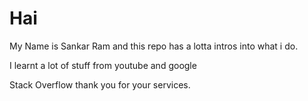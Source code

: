 # Hai

My Name is Sankar Ram and this repo has a lotta intros into what i do.

I learnt a lot of stuff from youtube and google

Stack Overflow thank you for your services.

